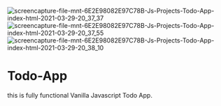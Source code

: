 ![screencapture-file-mnt-6E2E98082E97C78B-Js-Projects-Todo-App-index-html-2021-03-29-20_37_37](https://user-images.githubusercontent.com/63497162/112862130-e257ce00-90ce-11eb-9d6e-38f32ce84b4a.png)
![screencapture-file-mnt-6E2E98082E97C78B-Js-Projects-Todo-App-index-html-2021-03-29-20_37_55](https://user-images.githubusercontent.com/63497162/112862149-e84daf00-90ce-11eb-90c3-041a0a35620b.png)
![screencapture-file-mnt-6E2E98082E97C78B-Js-Projects-Todo-App-index-html-2021-03-29-20_38_10](https://user-images.githubusercontent.com/63497162/112862169-ed126300-90ce-11eb-8d50-77837b347b12.png)
# Todo-App
this is fully functional Vanilla Javascript Todo App.
